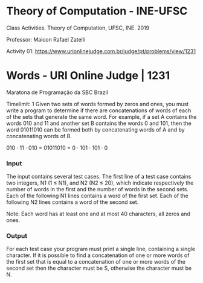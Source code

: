 # Theory of Computation - INE-UFSC
Class Activities. Theory of Computation, UFSC, INE. 2019

Professor: Maicon Rafael Zatelli

Activity 01: https://www.urionlinejudge.com.br/judge/pt/problems/view/1231

# Words - URI Online Judge | 1231

Maratona de Programação da SBC  Brazil

Timelimit: 1
Given two sets of words formed by zeros and ones, you must write a program to determine if there are concatenations of words of each of the sets that generate the same word. For example, if a set A contains the words 010 and 11 and another set B contains the words 0 and 101, then the word 01011010 can be formed both by concatenating words of A and by concatenating words of B.


010 · 11 · 010 = 01011010 = 0 · 101 · 101 · 0 

### Input
The input contains several test cases. The first line of a test case contains two integers, N1 (1 ≤ N1), and N2 (N2 ≤ 20), which indicate respectively the number of words in the first and the number of words in the second sets. Each of the following N1 lines contains a word of the first set. Each of the following N2 lines contains a word of the second set.

Note: Each word has at least one and at most 40 characters, all zeros and ones.

### Output
For each test case your program must print a single line, containing a single character. If it is possible to find a concatenation of one or more words of the first set that is equal to a concatenation of one or more words of the second set then the character must be S, otherwise the character must be N.